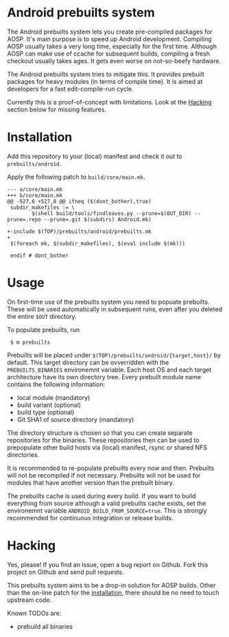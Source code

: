 # Android prebuilts system

The Android prebuilts system lets you create pre-compiled packages for AOSP.
It's main purpose is to speed up Android development.
Compiling AOSP usually takes a very long time,
especially for the first time.
Although AOSP can make use of ccache for subsequent builds,
compiling a fresh checkout usually takes ages.
It gets even worse on not-so-beefy hardware.

The Android prebuilts system tries to mitigate this.
It provides prebuilt packages for heavy modules (in terms of compile time).
It is aimed at developers for a fast edit-compile-run cycle.

Currently this is a proof-of-concept with limitations.
Look at the [Hacking](#hacking) section below for missing features.

# Installation

Add this repository to your (local) manifest
and check it out to ```prebuilts/android```.

Apply the following patch to ```build/core/main.mk```.

```make
--- a/core/main.mk
+++ b/core/main.mk
@@ -527,6 +527,8 @@ ifneq ($(dont_bother),true)
 subdir_makefiles := \
        $(shell build/tools/findleaves.py --prune=$(OUT_DIR) --prune=.repo --prune=.git $(subdirs) Android.mk)
 
+-include $(TOP)/prebuilts/android/prebuilts.mk
+
 $(foreach mk, $(subdir_makefiles), $(eval include $(mk)))
 
 endif # dont_bother
```
# Usage

On first-time use of the prebuilts system you need to popuate prebuilts.
These will be used automatically in subsequent runs,
even after you deleted the entire ```$OUT``` directory.

To populate prebuilts, run

```
 $ m prebuilts
```

Prebuilts will be placed under ```$(TOP)/prebuilts/android/{target,host}/``` by default.
This target directory can be ovverridden with the ```PREBUILTS_BINARIES``` environemnt variable.
Each host OS and each target architecture have its own directory tree.
Every prebuilt module name contains the following information:

 - local module (mandatory)
 - build variant (optional)
 - build type (optional)
 - Git SHA1 of source directory (mandatory)

The directory structure is chosen so that you can create separate repositories for the binaries.
These repositories then can be used to prepopulate other build hosts
via (local) manifest, rsync or shared NFS directories.

It is recommended to re-populate prebuilts every now and then.
Prebuilts will not be recompiled if not necessary.
Prebuilts will not be used for modules that have another version than the prebuilt binary.

The prebuilts cache is used during every build.
If you want to build everything from source although a valid prebuilts cache exists,
set the environemnt variable ```ANDROID_BUILD_FROM_SOURCE=true```.
This is strongly recommended for continuous integration or release builds.

# Hacking

Yes, please!
If you find an issue,
open a bug report on Github.
Fork this project on Github and send pull requests.

This prebuilts system aims to be a drop-in solution for AOSP builds.
Other than the on-line patch for the [installation](#installation),
there should be no need to touch upstream code.

Known TODOs are:

 * prebuild all binaries

